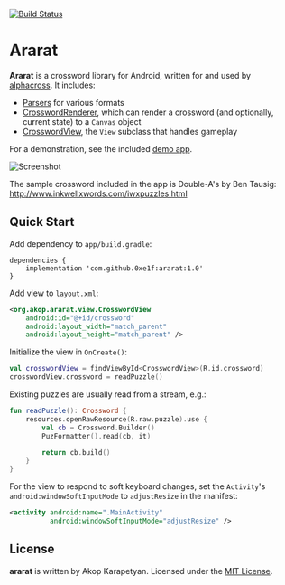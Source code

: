 [![Build Status](https://travis-ci.org/0xe1f/ararat.svg?branch=master)](https://travis-ci.org/0xe1f/ararat)

Ararat
======

**Ararat** is a crossword library for Android, written for and used by
[alphacross](https://play.google.com/store/apps/details?id=org.akop.crosswords).
It includes:

* [Parsers](library/src/main/java/org/akop/ararat/io/) for various formats
* [CrosswordRenderer](library/src/main/java/org/akop/ararat/graphics/CrosswordRenderer.java),
which can render a crossword (and optionally, current state) to a `Canvas`
object
* [CrosswordView](library/src/main/java/org/akop/ararat/view/CrosswordView.java), the
`View` subclass that handles gameplay

For a demonstration, see the included [demo app](demo/).

![Screenshot](http://i.imgur.com/1lg7zhN.png)

The sample crossword included in the app is Double-A's by Ben Tausig:
http://www.inkwellxwords.com/iwxpuzzles.html

## Quick Start

Add dependency to `app/build.gradle`:

```
dependencies {
    implementation 'com.github.0xe1f:ararat:1.0'
}
```

Add view to `layout.xml`:

```xml
<org.akop.ararat.view.CrosswordView
    android:id="@+id/crossword"
    android:layout_width="match_parent"
    android:layout_height="match_parent" />
```

Initialize the view in `OnCreate()`:

```kotlin
val crosswordView = findViewById<CrosswordView>(R.id.crossword)
crosswordView.crossword = readPuzzle()
```

Existing puzzles are usually read from a stream, e.g.:

```kotlin
fun readPuzzle(): Crossword {
    resources.openRawResource(R.raw.puzzle).use {
        val cb = Crossword.Builder()
        PuzFormatter().read(cb, it)

        return cb.build()
    }
}
```

For the view to respond to soft keyboard changes, set the `Activity`'s
`android:windowSoftInputMode` to `adjustResize` in the manifest:

```xml
<activity android:name=".MainActivity"
          android:windowSoftInputMode="adjustResize" />
```

## License

**ararat** is written by Akop Karapetyan.
Licensed under the [MIT License](LICENSE).
